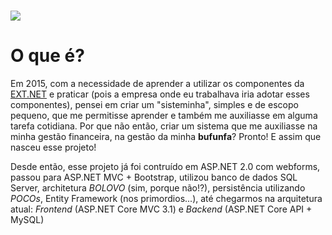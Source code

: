 # ![](https://raw.githubusercontent.com/jlnpinheiro/bufunfa-net-core-3.1/master/docs/banner-readme.png)
# O que é?
Em 2015, com a necessidade de aprender a utilizar os componentes da [EXT.NET](https://ext.net/) e praticar (pois a empresa onde eu trabalhava iria adotar esses componentes), pensei em criar um "sisteminha", simples e de escopo pequeno, que me permitisse aprender e também me auxiliasse em alguma tarefa cotidiana. Por que não então, criar um sistema que me auxiliasse na minha gestão financeira, na gestão da minha **bufunfa**? Pronto! E assim que nasceu esse projeto!

Desde então, esse projeto já foi contruído em ASP.NET 2.0 com webforms, passou para ASP.NET MVC + Bootstrap, utilizou banco de dados SQL Server, architetura *BOLOVO* (sim, porque não!?), persistência utilizando *POCOs*, Entity Framework (nos primordios...), até chegarmos na arquitetura atual: *Frontend* (ASP.NET Core MVC 3.1) e *Backend* (ASP.NET Core API + MySQL) 
